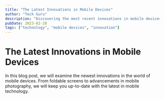 ```yaml
---
title: "The Latest Innovations in Mobile Devices"
author: "Tech Guru"
description: "Discovering the most recent innovations in mobile devices."
pubDate: 2023-02-28
tags: ["technology", "mobile devices", "innovation"]
---
```


<main>
  <h1>The Latest Innovations in Mobile Devices</h1>
  <p>In this blog post, we will examine the newest innovations in the world of mobile devices. From foldable screens to advancements in mobile photography, we will keep you up-to-date with the latest in mobile technology.</p>
</main>
